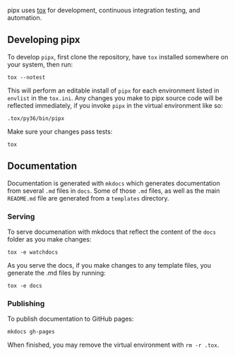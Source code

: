 pipx uses [tox](https://pypi.org/project/tox/) for development, continuous integration testing, and automation.

## Developing pipx
To develop `pipx`, first clone the repository, have `tox` installed somewhere on your system, then run:
```
tox --notest
```

This will perform an editable install of `pipx` for each environment listed in `envlist` in the `tox.ini`. Any changes you make to pipx source code will be reflected immediately, if you invoke `pipx` in the virtual environment like so:
```
.tox/py36/bin/pipx
```

Make sure your changes pass tests:
```
tox
```

## Documentation
Documentation is generated with `mkdocs` which generates documentation from several `.md` files in `docs`. Some of those `.md` files, as well as the main `README.md` file are generated from a `templates` directory.


### Serving
To serve documenation with mkdocs that reflect the content of the `docs` folder as you make changes:
```
tox -e watchdocs
```

As you serve the docs, if you make changes to any template files, you generate the .md files by running:
```
tox -e docs
```


### Publishing
To publish documentation to GitHub pages:
```
mkdocs gh-pages
```

When finished, you may remove the virtual environment with `rm -r .tox`.

